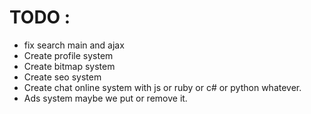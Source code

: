 # TODO :

* fix search main and ajax 
* Create profile system
* Create bitmap system 
* Create seo system
* Create chat online system with js or ruby or c# or python whatever.
* Ads system maybe we put or remove it.